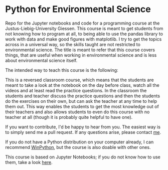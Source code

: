 # Python for Environmental Science
Repo for the Jupyter notebooks and code for a programming course at the Justus-Liebig-University Giessen. This course is meant to get students from not knowing how to program at all, to being able to use the pandas library to work with data and make good figures with matplotlib. I try to get the topics across in a universal way, so the skills taught are not restricted to environmental science. The title is meant to refer that this course covers things, that are useful when working in environmental science and is less about environmental science itself.  

The intended way to teach this course is the following:

This is a reversed classroom course, which means that the students are meant to take a look at the notebook on the day before class, watch all the videos and at least read the practice questions. In the classroom the students and teacher discuss the practice questions and then the students do the exercises on their own, but can ask the teacher at any time to help them out. This way enables the students to get the most knowledge out of their teachers and also allows students to even do this course with no teacher at all (though it is probably quite helpful to have one).

If you want to contribute, I'd be happy to hear from you. The easiest way is to simply send me a pull request. If any questions arise, please contact [me](https://www.uni-giessen.de/fbz/fb09/institute/ilr/wasser/mitarbeiter/copy_of_houska).

If you do not have a Python distribution on your computer already, I can recommend [WinPython](https://winpython.github.io/), but the course is also doable with other ones.

This course is based on Jupyter Notebooks; if you do not know how to use them, take a look [here](https://www.datacamp.com/community/tutorials/tutorial-jupyter-notebook).
